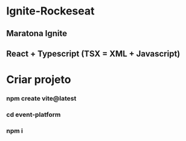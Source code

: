 # Ignite-Rockeseat
## Maratona Ignite

## React + Typescript (TSX = XML + Javascript)

# Criar projeto
### npm create vite@latest
### cd event-platform
### npm i
